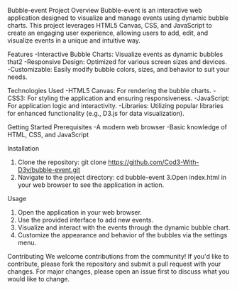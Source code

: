 Bubble-event Project
Overview
Bubble-event is an interactive web application designed to visualize and manage events using dynamic bubble charts. This project leverages HTML5 Canvas, CSS, and JavaScript to create an engaging user experience, allowing users to add, edit, and visualize events in a unique and intuitive way.

Features
-Interactive Bubble Charts: Visualize events as dynamic bubbles that2
-Responsive Design: Optimized for various screen sizes and devices.
-Customizable: Easily modify bubble colors, sizes, and behavior to suit your needs.

Technologies Used
-HTML5 Canvas: For rendering the bubble charts.
-CSS3: For styling the application and ensuring responsiveness.
-JavaScript: For application logic and interactivity.
-Libraries: Utilizing popular libraries for enhanced functionality (e.g., D3.js for data visualization).

Getting Started
Prerequisites
-A modern web browser
-Basic knowledge of HTML, CSS, and JavaScript

Installation
1. Clone the repository:
git clone https://github.com/Cod3-With-D3v/bubble-event.git
2. Navigate to the project directory:
cd bubble-event
3.Open index.html in your web browser to see the application in action.

Usage
1. Open the application in your web browser.
2. Use the provided interface to add new events.
3. Visualize and interact with the events through the dynamic bubble chart.
4. Customize the appearance and behavior of the bubbles via the settings menu.

Contributing
We welcome contributions from the community! If you'd like to contribute, please fork the repository and submit a pull request with your changes. For major changes, please open an issue first to discuss what you would like to change.
